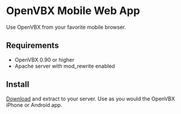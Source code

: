 # OpenVBX Mobile Web App

Use OpenVBX from your favorite mobile browser.

## Requirements

 * OpenVBX 0.90 or higher
 * Apache server with mod_rewrite enabled

## Install

[Download][1] and extract to your server. Use as you would the OpenVBX iPhone or Android app.

[1]: https://github.com/chadsmith/OpenVBX-Mobile/archives/master
